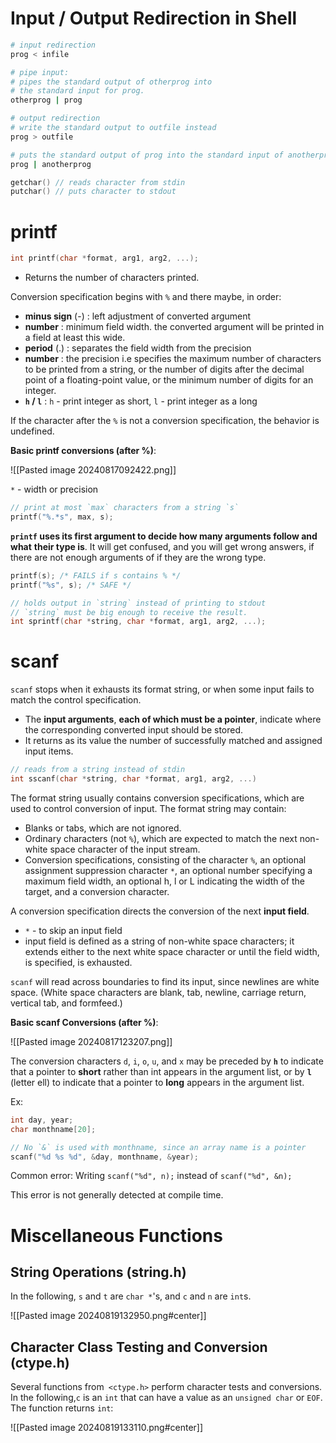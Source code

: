 # Input / Output Redirection in Shell

```bash
# input redirection
prog < infile

# pipe input:
# pipes the standard output of otherprog into
# the standard input for prog.
otherprog | prog

# output redirection
# write the standard output to outfile instead
prog > outfile

# puts the standard output of prog into the standard input of anotherprog.
prog | anotherprog
```


```c
getchar() // reads character from stdin
putchar() // puts character to stdout
```

# printf

```c
int printf(char *format, arg1, arg2, ...);
```

- Returns the number of characters printed.

Conversion specification begins with `%` and there maybe, in order:
- **minus sign** (-) : left adjustment of converted argument
- **number** : minimum field width. the converted argument will be printed in a field at least this wide.
- **period** (.) : separates the field width from the precision
- **number** : the precision i.e specifies the maximum number of characters to be printed from a string, or the number of digits after the decimal point of a floating-point value, or the minimum number of digits for an integer.
- **`h` / `l`**  : `h` - print integer as short, `l` - print integer as a long

If the character after the `%` is not a conversion specification, the behavior is undefined.

**Basic printf conversions (after %)**:

![[Pasted image 20240817092422.png]]

`*` - width or precision

```c
// print at most `max` characters from a string `s`
printf("%.*s", max, s);
```


**`printf` uses its first argument to decide how many arguments follow and what**
**their type is**. It will get confused, and you will get wrong answers, if there are not enough arguments of if they are the wrong type.

```c
printf(s); /* FAILS if s contains % */
printf("%s", s); /* SAFE */
```


```c
// holds output in `string` instead of printing to stdout
// `string` must be big enough to receive the result.
int sprintf(char *string, char *format, arg1, arg2, ...);
```

# scanf

`scanf` stops when it exhausts its format string, or when some input fails to match the control specification.
- The **input arguments**, **each of which must be a pointer**, indicate where the corresponding converted input should be stored.
- It returns as its value the number of successfully matched and assigned input items.

```c
// reads from a string instead of stdin
int sscanf(char *string, char *format, arg1, arg2, ...)
```

The format string usually contains conversion specifications, which are used to control
conversion of input. The format string may contain:
- Blanks or tabs, which are not ignored.
- Ordinary characters (not `%`), which are expected to match the next non-white space character of the input stream.
- Conversion specifications, consisting of the character `%`, an optional assignment suppression character `*`, an optional number specifying a maximum field width, an optional h, l or L indicating the width of the target, and a conversion character.

A conversion specification directs the conversion of the next **input field**.
- `*` - to skip an input field
- input field is defined as a string of non-white space characters; it extends either to the next white space character or until the field width, is specified, is exhausted.

`scanf` will read across boundaries to find its input, since newlines are white space. (White
space characters are blank, tab, newline, carriage return, vertical tab, and formfeed.)

**Basic scanf Conversions (after %)**:

![[Pasted image 20240817123207.png]]

The conversion characters `d`, `i`, `o`, `u`, and `x` may be preceded by **`h`** to indicate that a pointer to **short** rather than int appears in the argument list, or by **`l`** (letter ell) to indicate that a pointer to **long** appears in the argument list.

Ex:
```c
int day, year;
char monthname[20];

// No `&` is used with monthname, since an array name is a pointer
scanf("%d %s %d", &day, monthname, &year);
```

Common error:
Writing
	`scanf("%d", n);`
instead of
	`scanf("%d", &n);`

This error is not generally detected at compile time.

# Miscellaneous Functions

## String Operations (string.h)

In the following, `s` and `t` are `char *`'s, and `c` and `n` are `int`s.

![[Pasted image 20240819132950.png#center]]

## Character Class Testing and Conversion (ctype.h)

Several functions from` <ctype.h>` perform character tests and conversions. In the following,`c` is an `int` that can have a value as an `unsigned char` or `EOF`. The function returns `int`:

![[Pasted image 20240819133110.png#center]]


